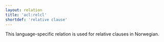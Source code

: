 ```yaml
---
layout: relation
title: 'acl:relcl'
shortdef: 'relative clause'
---
```

This language-specific relation is used for relative clauses in Norwegian.

